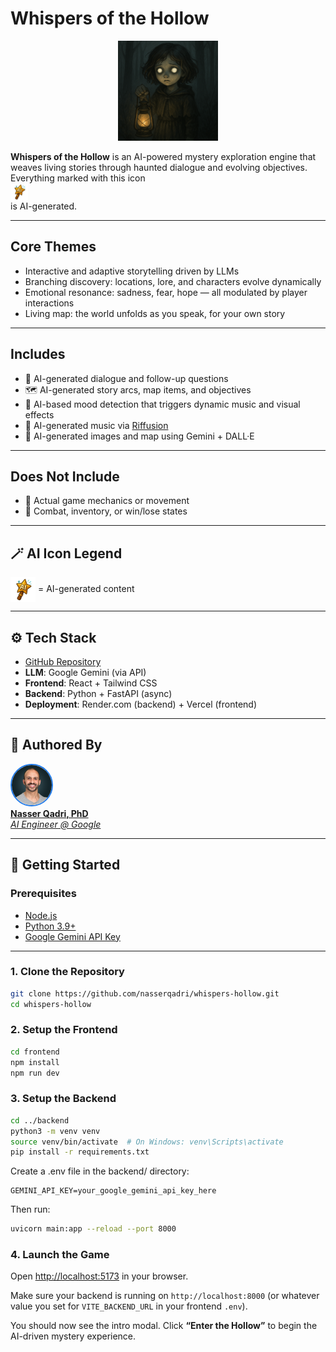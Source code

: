# Whispers of the Hollow

<p align="center">
  <img src="https://github.com/nasserqadri/whispers-hollow/raw/main/frontend/public/images/ghost_intro.png" alt="Lantern Ghost" width="160" />
</p>

**Whispers of the Hollow** is an AI-powered mystery exploration engine that weaves living stories through haunted dialogue and evolving objectives.  
Everything marked with this icon  
<img src="https://github.com/nasserqadri/whispers-hollow/raw/main/frontend/public/images/ai_wand.png" alt="AI Wand" width="28" style="vertical-align:middle" />  
is AI-generated.

---

## Core Themes

- Interactive and adaptive storytelling driven by LLMs  
- Branching discovery: locations, lore, and characters evolve dynamically  
- Emotional resonance: sadness, fear, hope — all modulated by player interactions
- Living map: the world unfolds as you speak, for your own story

---

## Includes

- 🤖 AI-generated dialogue and follow-up questions  
- 🗺️ AI-generated story arcs, map items, and objectives  
- 🎵 AI-based mood detection that triggers dynamic music and visual effects  
- 🎼 AI-generated music via [Riffusion](https://www.riffusion.com/)  
- 🎨 AI-generated images and map using Gemini + DALL·E  

---

## Does Not Include

- 🚫 Actual game mechanics or movement  
- 🚫 Combat, inventory, or win/lose states  

---

## 🪄 AI Icon Legend

<p>
  <img src="https://github.com/nasserqadri/whispers-hollow/raw/main/frontend/public/images/ai_wand.png" alt="AI Wand" width="40" style="vertical-align:middle" />
  = AI-generated content
</p>

---

## ⚙️ Tech Stack

- [GitHub Repository](https://github.com/nasserqadri/whispers-hollow)
- **LLM**: Google Gemini (via API)  
- **Frontend**: React + Tailwind CSS  
- **Backend**: Python + FastAPI (async)  
- **Deployment**: Render.com (backend) + Vercel (frontend)  

---

## 👤 Authored By

<p align="left">
  <a href="https://www.linkedin.com/in/nasserq" target="_blank">
    <img src="https://github.com/nasserqadri/whispers-hollow/raw/main/frontend/public/images/nasser_qadri.png" alt="Nasser Qadri" width="64" style="border-radius: 50%; border: 2px solid #1f7aeb;" />
    <br />
    <strong>Nasser Qadri, PhD</strong><br />
    <em>AI Engineer @ Google</em>
  </a>
</p>

---

## 🚀 Getting Started

### Prerequisites

- [Node.js](https://nodejs.org/)
- [Python 3.9+](https://www.python.org/)
- [Google Gemini API Key](https://aistudio.google.com/app/apikey)

---

### 1. Clone the Repository

```bash
git clone https://github.com/nasserqadri/whispers-hollow.git
cd whispers-hollow
```

### 2. Setup the Frontend

```bash
cd frontend
npm install
npm run dev
```

### 3. Setup the Backend

```bash
cd ../backend
python3 -m venv venv
source venv/bin/activate  # On Windows: venv\Scripts\activate
pip install -r requirements.txt
```
Create a .env file in the backend/ directory:

```env
GEMINI_API_KEY=your_google_gemini_api_key_here
```

Then run:

```bash
uvicorn main:app --reload --port 8000
```

### 4. Launch the Game

Open [http://localhost:5173](http://localhost:5173) in your browser.

Make sure your backend is running on `http://localhost:8000` (or whatever value you set for `VITE_BACKEND_URL` in your frontend `.env`).

You should now see the intro modal. Click **“Enter the Hollow”** to begin the AI-driven mystery experience.

